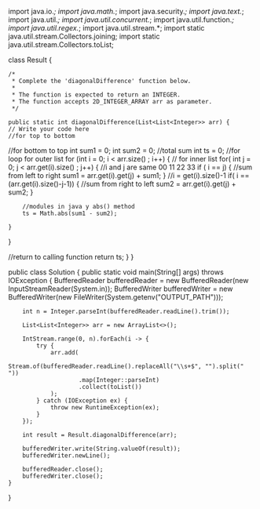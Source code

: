 import java.io.*;
import java.math.*;
import java.security.*;
import java.text.*;
import java.util.*;
import java.util.concurrent.*;
import java.util.function.*;
import java.util.regex.*;
import java.util.stream.*;
import static java.util.stream.Collectors.joining;
import static java.util.stream.Collectors.toList;

class Result {

    /*
     * Complete the 'diagonalDifference' function below.
     *
     * The function is expected to return an INTEGER.
     * The function accepts 2D_INTEGER_ARRAY arr as parameter.
     */

    public static int diagonalDifference(List<List<Integer>> arr) {
    // Write your code here
    //for top to bottom
//for bottom to top
int sum1 = 0;
int sum2 = 0;
//total  sum
int ts = 0;
//for loop for outer list
for (int i = 0; i < arr.size() ; i++)
{
    // for inner list
    for( int j = 0; j < arr.get(i).size() ; j++)
    {
        //i and j are same 00 11 22 33 
        if ( i == j)
        {
            //sum from left to right
            sum1 = arr.get(i).get(j) + sum1;
        }
        //i = get(i).size()-1
        if( i == (arr.get(i).size()-j-1))
        {
            //sum from right to left
            sum2 = arr.get(i).get(j) + sum2;
        }

        //modules in java y abs() method
        ts = Math.abs(sum1 - sum2);

    }
}

//return to calling function
        return ts;
}
}

public class Solution {
    public static void main(String[] args) throws IOException {
        BufferedReader bufferedReader = new BufferedReader(new InputStreamReader(System.in));
        BufferedWriter bufferedWriter = new BufferedWriter(new FileWriter(System.getenv("OUTPUT_PATH")));

        int n = Integer.parseInt(bufferedReader.readLine().trim());

        List<List<Integer>> arr = new ArrayList<>();

        IntStream.range(0, n).forEach(i -> {
            try {
                arr.add(
                    Stream.of(bufferedReader.readLine().replaceAll("\\s+$", "").split(" "))
                        .map(Integer::parseInt)
                        .collect(toList())
                );
            } catch (IOException ex) {
                throw new RuntimeException(ex);
            }
        });

        int result = Result.diagonalDifference(arr);

        bufferedWriter.write(String.valueOf(result));
        bufferedWriter.newLine();

        bufferedReader.close();
        bufferedWriter.close();
    }
}
